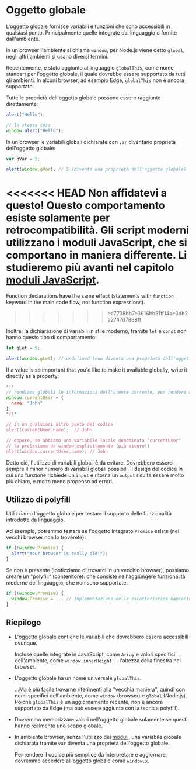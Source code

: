 
# Oggetto globale

L'oggetto globale fornisce variabili e funzioni che sono accessibili in qualsiasi punto. Principalmente quelle integrate dal linguaggio o fornite dall'ambiente.

In un browser l'ambiente si chiama `window`, per Node.js viene detto `global`, negli altri ambienti si usano diversi termini.

Recentemente, è stato aggiunto al linguaggio `globalThis`, come nome standart per l'oggetto globale, il quale dovrebbe essere supportato da tutti gli ambienti. In alcuni browser, ad esempio Edge, `globalThis` non è ancora supportato.

Tutte le proprietà dell'oggetto globale possono essere raggiunte direttamente:

```js run
alert("Hello");

// la stessa cosa
window.alert("Hello");
```

In un browser le variabili globali dichiarate con `var` diventano proprietà dell'oggetto globale:

```js run untrusted refresh
var gVar = 5;

alert(window.gVar); // 5 (diventa una proprietà dell'oggetto globale)
```

<<<<<<< HEAD
Non affidatevi a questo! Questo comportamento esiste solamente per retrocompatibilità. Gli script moderni utilizzano i moduli JavaScript, che si comportano in maniera differente. Li studieremo più avanti nel capitolo [moduli JavaScript](info:modules).
=======
Function declarations have the same effect (statements with `function` keyword in the main code flow, not function expressions).
>>>>>>> ea7738bb7c3616bb51ff14ae3db2a2747d7888ff

Inoltre, la dichiarazione di variabili in stile moderno, tramite `let` e `const` non hanno questo tipo di comportamento:

```js run untrusted refresh
let gLet = 5;

alert(window.gLet); // undefined (non diventa una proprietà dell'oggetto globale)
```

If a value is so important that you'd like to make it available globally, write it directly as a property:

```js run
*!*
// rendiamo globali le informazioni dell'utente corrente, per rendere accessibili in qualsiasi punto dello script
window.currentUser = {
  name: "John"
};
*/!*

// in un qualsiasi altro punto del codice
alert(currentUser.name);  // John

// oppure, se abbiamo una variabile locale denominata "currentUser"
// la preleviamo da window esplicitamente (più sicuro!)
alert(window.currentUser.name); // John
```

Detto ciò, l'utilizzo di variabili globali è da evitare. Dovrebbero esserci sempre il minor numero di variabili globali possibili. Il design del codice in cui una funzione richiede un `input` e ritorna un `output` risulta essere molto più chiaro, e molto meno propenso ad errori.

## Utilizzo di polyfill

Utilizziamo l'oggetto globale per testare il supporto delle funzionalità introdotte da linguaggio.

Ad esempio, potremmo testare se l'oggetto integrato `Promise` esiste (nei vecchi browser non lo troverete):
```js run
if (!window.Promise) {
  alert("Your browser is really old!");
}
```

Se non è presente (ipotizziamo di trovarci in un vecchio browser), possiamo creare un "polyfill" (contenitore): che consiste nell'aggiungere funzionalità moderne del linguaggio, che non sono supportate.

```js run
if (!window.Promise) {
  window.Promise = ... // implementazione della caratteristica mancante
}
```

## Riepilogo

- L'oggetto globale contiene le variabili che dovrebbero essere accessibili ovunque.

    Incluse quelle integrate in JavaScript, come `Array` e valori specifici dell'ambiente, come `window.innerHeight` -- l'altezza della finestra nei browser.
- L'oggetto globale ha un nome universale `globalThis`.

    ...Ma è più facile trovarne riferimenti alla "vecchia maniera", quindi con nomi specifici dell'ambiente, come `window` (browser) e `global` (Node.js). Poiché `globalThis` è un aggiornamento recente, non è ancora supportato da Edge (ma può essere aggiunto con la tecnica polyfill).
- Dovremmo memorizzare valori nell'oggetto globale solamente se questi hanno realmente uno scopo globale.
- In ambiente browser, senza l'utilizzo dei [moduli](info:modules), una variabile globale dichiarata tramite `var` diventa una proprietà dell'oggetto globale.

    Per rendere il codice più semplice da interpretare e aggiornare, dovremmo accedere all'oggetto globale come `window.x`.
